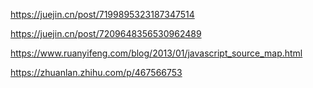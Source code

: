 https://juejin.cn/post/7199895323187347514

https://juejin.cn/post/7209648356530962489

https://www.ruanyifeng.com/blog/2013/01/javascript_source_map.html

https://zhuanlan.zhihu.com/p/467566753
